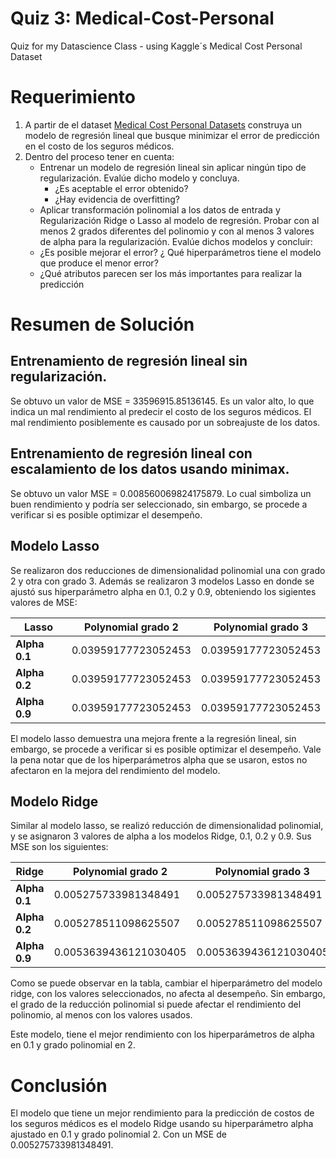 # Quiz 3: Medical-Cost-Personal

Quiz for my Datascience Class - using Kaggle´s Medical Cost Personal Dataset

# Requerimiento

1. A partir de el dataset [Medical Cost Personal Datasets](https://www.kaggle.com/datasets/mirichoi0218/insurance) construya un modelo de regresión lineal que busque minimizar el error de predicción en el costo de los seguros médicos.
2. Dentro del proceso tener en cuenta:
    *  Entrenar un modelo de regresión lineal sin aplicar ningún tipo de regularización. Evalúe dicho modelo y concluya.
        - ¿Es aceptable el error obtenido?
        - ¿Hay evidencia de overfitting?
    * Aplicar transformación polinomial a los datos de entrada y Regularización Ridge o Lasso al modelo de regresión. Probar con al menos 2 grados diferentes del polinomio y con al menos 3 valores de alpha para la regularización. Evalúe dichos modelos y concluir:
    * ¿Es posible mejorar el error? ¿ Qué hiperparámetros tiene el modelo que produce el menor error?
    * ¿Qué atributos parecen ser los más importantes para realizar la predicción

# Resumen de Solución

## Entrenamiento de regresión lineal sin regularización.

Se obtuvo un valor de MSE = 33596915.85136145. Es un valor alto, lo que indica un mal rendimiento al predecir el costo de los seguros médicos.
El mal rendimiento posiblemente es causado por un sobreajuste de los datos.

## Entrenamiento de regresión lineal con escalamiento de los datos usando minimax.

Se obtuvo un valor MSE = 0.008560069824175879. Lo cual simboliza un buen rendimiento y podría ser seleccionado, sin embargo, se procede a verificar si es posible optimizar el desempeño.

## Modelo Lasso

Se realizaron dos reducciones de dimensionalidad polinomial una con grado 2 y otra con grado 3. Además se realizaron 3 modelos Lasso en donde se ajustó sus hiperparámetro alpha en 0.1, 0.2 y 0.9, obteniendo los sigientes valores de MSE:

| Lasso     | Polynomial grado 2   | Polynomial grado 3         |
| --------- | -------------------- | --------------------       |
| **Alpha 0.1** | 0.03959177723052453 |   0.03959177723052453  |
| **Alpha 0.2** | 0.03959177723052453 | 0.03959177723052453   | 
| **Alpha 0.9** | 0.03959177723052453 | 0.03959177723052453   | 

El modelo lasso demuestra una mejora frente a la regresión lineal, sin embargo, se procede a verificar si es posible optimizar el desempeño. 
Vale la pena notar que de los hiperparámetros alpha que se usaron, estos no afectaron en la mejora del rendimiento del modelo.
## Modelo Ridge

Similar al modelo lasso, se realizó reducción de dimensionalidad polinomial, y se asignaron 3 valores de alpha a los modelos Ridge, 0.1, 0.2 y 0.9. Sus MSE son los siguientes:

| Ridge     | Polynomial grado 2   | Polynomial grado 3         |
| --------- | -------------------- | --------------------       |
| **Alpha 0.1** | 0.005275733981348491 |  0.005275733981348491  |
| **Alpha 0.2** | 0.005278511098625507 | 0.005278511098625507   | 
| **Alpha 0.9** | 0.0053639436121030405| 0.0053639436121030405   | 

Como se puede observar en la tabla, cambiar el hiperparámetro del modelo ridge, con los valores seleccionados, no afecta al desempeño. Sin embargo, el grado de la reducción polinomial si puede afectar el rendimiento del polinomio, al menos con los valores usados.

Este modelo, tiene el mejor rendimiento con los hiperparámetros de alpha en 0.1 y grado polinomial en 2.

# Conclusión

El modelo que tiene un mejor rendimiento para la predicción de costos de los seguros médicos es el modelo Ridge usando su hiperparámetro alpha ajustado en 0.1 y grado polinomial 2. Con un MSE de 0.005275733981348491.

